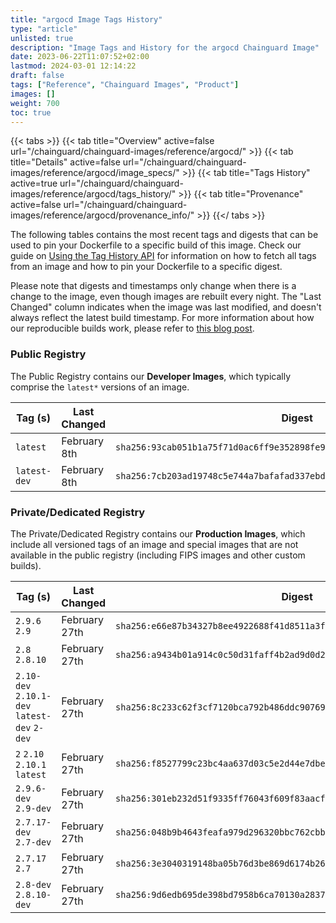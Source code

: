```yaml
---
title: "argocd Image Tags History"
type: "article"
unlisted: true
description: "Image Tags and History for the argocd Chainguard Image"
date: 2023-06-22T11:07:52+02:00
lastmod: 2024-03-01 12:14:22
draft: false
tags: ["Reference", "Chainguard Images", "Product"]
images: []
weight: 700
toc: true
---
```


{{< tabs >}}
{{< tab title="Overview" active=false url="/chainguard/chainguard-images/reference/argocd/" >}}
{{< tab title="Details" active=false url="/chainguard/chainguard-images/reference/argocd/image_specs/" >}}
{{< tab title="Tags History" active=true url="/chainguard/chainguard-images/reference/argocd/tags_history/" >}}
{{< tab title="Provenance" active=false url="/chainguard/chainguard-images/reference/argocd/provenance_info/" >}}
{{</ tabs >}}

The following tables contains the most recent tags and digests that can be used to pin your Dockerfile to a specific build of this image. Check our guide on [Using the Tag History API](/chainguard/chainguard-images/using-the-tag-history-api/) for information on how to fetch all tags from an image and how to pin your Dockerfile to a specific digest.

Please note that digests and timestamps only change when there is a change to the image, even though images are rebuilt every night. The "Last Changed" column indicates when the image was last modified, and doesn't always reflect the latest build timestamp. For more information about how our reproducible builds work, please refer to [this blog post](https://www.chainguard.dev/unchained/reproducing-chainguards-reproducible-image-builds).

### Public Registry
The Public Registry contains our **Developer Images**, which typically comprise the `latest*` versions of an image.

| Tag (s)       | Last Changed | Digest                                                                    |
|---------------|--------------|---------------------------------------------------------------------------|
|  `latest`     | February 8th | `sha256:93cab051b1a75f71d0ac6ff9e352898fe94dd4093928b5eacca8475f6c709fa7` |
|  `latest-dev` | February 8th | `sha256:7cb203ad19748c5e744a7bafafad337ebdf3d3d6a4c211a0484ec4aab989f276` |


### Private/Dedicated Registry
The Private/Dedicated Registry contains our **Production Images**, which include all versioned tags of an image and special images that are not available in the public registry (including FIPS images and other custom builds).

| Tag (s)                                       | Last Changed  | Digest                                                                    |
|-----------------------------------------------|---------------|---------------------------------------------------------------------------|
|  `2.9.6` `2.9`                                | February 27th | `sha256:e66e87b34327b8ee4922688f41d8511a3fc03c4de77b73d5849a636dd713914f` |
|  `2.8` `2.8.10`                               | February 27th | `sha256:a9434b01a914c0c50d31faff4b2ad9d0d2fc1a7afa615220aabf060ea479ff96` |
|  `2.10-dev` `2.10.1-dev` `latest-dev` `2-dev` | February 27th | `sha256:8c233c62f3cf7120bca792b486ddc90769dfc12bde02571faa57cfeab731dba7` |
|  `2` `2.10` `2.10.1` `latest`                 | February 27th | `sha256:f8527799c23bc4aa637d03c5e2d44e7dbec62b59a614170e051d8897785feab8` |
|  `2.9.6-dev` `2.9-dev`                        | February 27th | `sha256:301eb232d51f9335ff76043f609f83aacfaa36f217d084adfd08fe47bfd7951d` |
|  `2.7.17-dev` `2.7-dev`                       | February 27th | `sha256:048b9b4643feafa979d296320bbc762cbb5cb4355732466c42b4c25e5027c2f1` |
|  `2.7.17` `2.7`                               | February 27th | `sha256:3e3040319148ba05b76d3be869d6174b267ad4c3a878364742b35d5931dcf780` |
|  `2.8-dev` `2.8.10-dev`                       | February 27th | `sha256:9d6edb695de398bd7958b6ca70130a28376fba82abca37968903d7d029e47ca1` |

